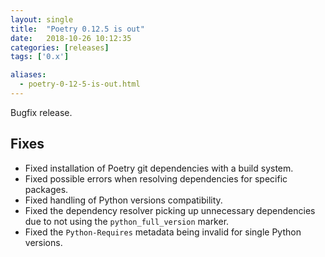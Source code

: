 ```yaml
---
layout: single
title:  "Poetry 0.12.5 is out"
date:   2018-10-26 10:12:35
categories: [releases]
tags: ['0.x']

aliases:
  - poetry-0-12-5-is-out.html
---
```


Bugfix release.

## Fixes

- Fixed installation of Poetry git dependencies with a build system.
- Fixed possible errors when resolving dependencies for specific packages.
- Fixed handling of Python versions compatibility.
- Fixed the dependency resolver picking up unnecessary dependencies due to not using the `python_full_version` marker.
- Fixed the `Python-Requires` metadata being invalid for single Python versions.
